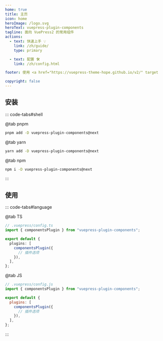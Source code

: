 ```yaml
---
home: true
title: 主页
icon: home
heroImage: /logo.svg
heroText: vuepress-plugin-components
tagline: 面向 VuePress2 的常用组件
actions:
  - text: 快速上手 💡
    link: /zh/guide/
    type: primary

  - text: 配置 🛠
    link: /zh/config.html

footer: 使用 <a href="https://vuepress-theme-hope.github.io/v2/" target="_blank">VuePress Theme Hope</a> 主题 | MIT 协议, 版权所有 © 2019-present Mr.Hope

copyright: false
---
```


## 安装

::: code-tabs#shell

@tab pnpm

```bash
pnpm add -D vuepress-plugin-components@next
```

@tab yarn

```bash
yarn add -D vuepress-plugin-components@next
```

@tab npm

```bash
npm i -D vuepress-plugin-components@next
```

:::

## 使用

::: code-tabs#language

@tab TS

```ts
// .vuepress/config.ts
import { componentsPlugin } from "vuepress-plugin-components";

export default {
  plugins: [
    componentsPlugin({
      // 插件选项
    }),
  ],
};
```

@tab JS

```js
// .vuepress/config.js
import { componentsPlugin } from "vuepress-plugin-components";

export default {
  plugins: [
    componentsPlugin({
      // 插件选项
    }),
  ],
};
```

:::
